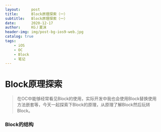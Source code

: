 ```yaml
---
layout:     post
title:      Block原理探索（一）
subtitle:   Block原理探索（一）
date:       2020-12-17
author:     KG丿夏沫
header-img: img/post-bg-ios9-web.jpg
catalog: true
tags:
    - iOS
    - OC
    - Block
    - 笔记
---
```


# Block原理探索

>在OC中能够经常看见Block的使用，实际开发中我也会使用Block替换使用方法嵌套等，今天一起探索下Block的原理，从原理了解Block然后玩转Block。

### Block的结构